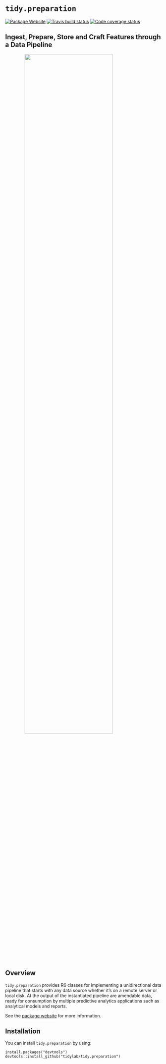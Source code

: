 
# `tidy.preparation`

<!-- badges: start -->

[![Package
Website](https://img.shields.io/badge/Package%20Website-Click--Here-9cf.svg)](https://tidylab.github.io/tidy.preparation/)
[![Travis build
status](https://travis-ci.org/tidylab/tidy.preparation.svg?branch=master)](https://travis-ci.org/tidylab/tidy.preparation)
[![Code coverage
status](https://codecov.io/gh/tidylab/tidy.preparation/branch/master/graph/badge.svg)](https://codecov.io/github/tidylab/tidy.preparation/?branch=master)
<!-- badges: end -->

## Ingest, Prepare, Store and Craft Features through a Data Pipeline

<img src="https://i.imgur.com/RLEQkhe.png" width="75%" style="display: block; margin: auto;" />

## Overview

`tidy.preparation` provides R6 classes for implementing a unidirectional
data pipeline that starts with any data source whether it’s on a remote
server or local disk. At the output of the instantiated pipeline are
amendable data, ready for consumption by multiple predictive analytics
applications such as analytical models and reports.

See the [package website](https://tidylab.github.io/tidy.preparation/)
for more information.

## Installation

You can install `tidy.preparation` by using:

    install.packages("devtools")
    devtools::install_github("tidylab/tidy.preparation")
